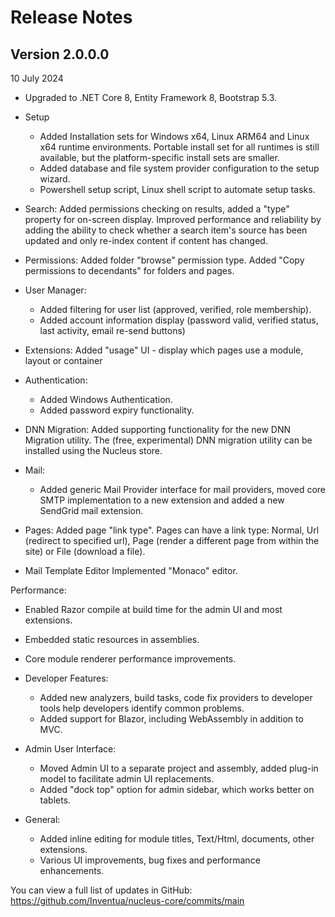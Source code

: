 # Release Notes

## Version 2.0.0.0
10 July 2024

- Upgraded to .NET Core 8, Entity Framework 8, Bootstrap 5.3.
 
- Setup 
  - Added Installation sets for Windows x64, Linux ARM64 and Linux x64 runtime environments.  Portable install set for all runtimes is still available, but the platform-specific install sets are smaller.
  - Added database and file system provider configuration to the setup wizard.
  - Powershell setup script, Linux shell script to automate setup tasks.
   
- Search:
  Added permissions checking on results, added a "type" property for on-screen display.  Improved performance and reliability by adding the ability to check whether a search item's source  has been updated and only re-index content if content has changed.

- Permissions:
  Added folder "browse" permission type. Added "Copy permissions to decendants" for folders and pages.

- User Manager:
  - Added filtering for user list (approved, verified, role membership).
  - Added account information display (password valid, verified status, last activity, email re-send buttons)

- Extensions: 
  Added "usage" UI - display which pages use a module, layout or container

- Authentication:
  - Added Windows Authentication.
  - Added password expiry functionality.

- DNN Migration:
  Added supporting functionality for the new DNN Migration utility.  The (free, experimental) DNN migration utility can be installed using the Nucleus store.

- Mail:
  - Added generic Mail Provider interface for mail providers, moved core SMTP implementation to a new extension and added a new SendGrid mail extension.
  
- Pages:
  Added page "link type".  Pages can have a link type: Normal, Url (redirect to specified url), Page (render a different page from within the site) or File (download a file).

- Mail Template Editor
  Implemented "Monaco" editor.

Performance:
- Enabled Razor compile at build time for the admin UI and most extensions.
- Embedded static resources in assemblies.
- Core module renderer performance improvements.

- Developer Features:
  - Added new analyzers, build tasks, code fix providers to developer tools help developers identify common problems.
  - Added support for Blazor, including WebAssembly in addition to MVC.

- Admin User Interface:
  - Moved Admin UI to a separate project and assembly, added plug-in model to facilitate admin UI replacements.
  - Added "dock top" option for admin sidebar, which works better on tablets.
 
- General:
  - Added inline editing for module titles, Text/Html, documents, other extensions.
  - Various UI improvements, bug fixes and performance enhancements.

You can view a full list of updates in GitHub: https://github.com/Inventua/nucleus-core/commits/main

